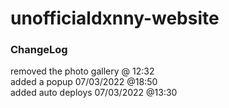 # unofficialdxnny-website

### ChangeLog

removed the photo gallery @ 12:32 <br>
added a popup 07/03/2022 @18:50 <br>
added auto deploys 07/03/2022 @13:30
